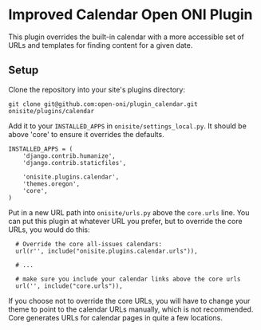 # Improved Calendar Open ONI Plugin

This plugin overrides the built-in calendar with a more accessible set of URLs
and templates for finding content for a given date.

## Setup

Clone the repository into your site's plugins directory:

```
git clone git@github.com:open-oni/plugin_calendar.git onisite/plugins/calendar
```

Add it to your `INSTALLED_APPS` in `onisite/settings_local.py`.  It should be
above 'core' to ensure it overrides the defaults.

    INSTALLED_APPS = (
        'django.contrib.humanize',
        'django.contrib.staticfiles',

        'onisite.plugins.calendar',
        'themes.oregon',
        'core',
    )

Put in a new URL path into `onisite/urls.py` above the `core.urls` line.  You
can put this plugin at whatever URL you prefer, but to override the core URLs,
you would do this:

```
  # Override the core all-issues calendars:
  url(r'', include("onisite.plugins.calendar.urls")),

  # ...

  # make sure you include your calendar links above the core urls
  url('', include("core.urls")),
```

If you choose not to override the core URLs, you will have to change your theme
to point to the calendar URLs manually, which is not recommended.  Core
generates URLs for calendar pages in quite a few locations.
